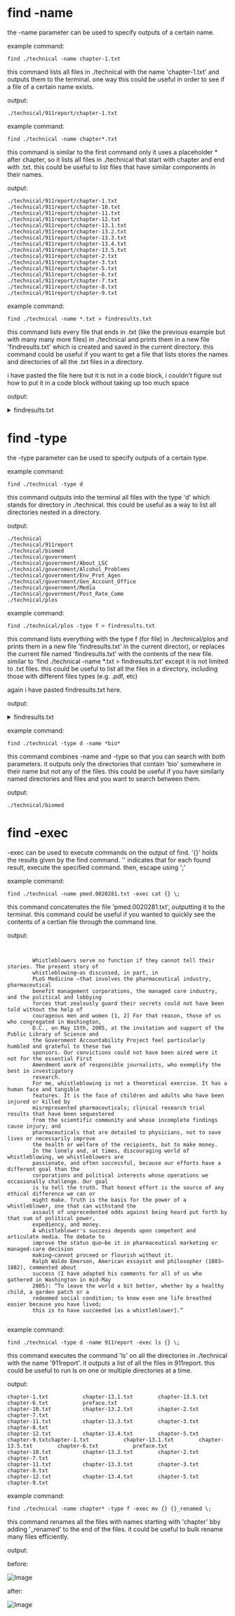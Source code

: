 # find -name

the -name parameter can be used to specify outputs of a certain name.

example command:
```
find ./technical -name chapter-1.txt
```
this command lists all files in ./technical with the name 'chapter-1.txt' and outputs them to the terminal. one way this could be useful in order to see if a file of a certain name exists.

output:
```
./technical/911report/chapter-1.txt
```


example command:
```
find ./technical -name chapter*.txt
```
this command is similar to the first command only it uses a placeholder * after chapter, so it lists all files in ./technical that start with chapter and end with .txt. this could be useful to list files that have similar components in their names.

output:
```
./technical/911report/chapter-1.txt
./technical/911report/chapter-10.txt
./technical/911report/chapter-11.txt
./technical/911report/chapter-12.txt
./technical/911report/chapter-13.1.txt
./technical/911report/chapter-13.2.txt
./technical/911report/chapter-13.3.txt
./technical/911report/chapter-13.4.txt
./technical/911report/chapter-13.5.txt
./technical/911report/chapter-2.txt
./technical/911report/chapter-3.txt
./technical/911report/chapter-5.txt
./technical/911report/chapter-6.txt
./technical/911report/chapter-7.txt
./technical/911report/chapter-8.txt
./technical/911report/chapter-9.txt
```

example command:
```
find ./technical -name *.txt > findresults.txt
```
this command lists every file that ends in .txt (like the previous example but with many many more files) in ./technical and prints them in a new file 'findresults.txt' which is created and saved in the current directory. this command could be useful if you want to get a file that lists stores the names and directories of all the .txt files in a directory.

i have pasted the file here but it is not in a code block, i couldn't figure out how to put it in a code block without taking up too much space

output:


<details>
  <summary>
    findresults.txt
  </summary>
./technical/911report/chapter-1.txt
./technical/911report/chapter-10.txt
./technical/911report/chapter-11.txt
./technical/911report/chapter-12.txt
./technical/911report/chapter-13.1.txt
./technical/911report/chapter-13.2.txt
./technical/911report/chapter-13.3.txt
./technical/911report/chapter-13.4.txt
./technical/911report/chapter-13.5.txt
./technical/911report/chapter-2.txt
./technical/911report/chapter-3.txt
./technical/911report/chapter-5.txt
./technical/911report/chapter-6.txt
./technical/911report/chapter-7.txt
./technical/911report/chapter-8.txt
./technical/911report/chapter-9.txt
./technical/911report/preface.txt
./technical/biomed/1468-6708-3-1.txt
./technical/biomed/1468-6708-3-10.txt
./technical/biomed/1468-6708-3-3.txt
./technical/biomed/1468-6708-3-4.txt
./technical/biomed/1468-6708-3-7.txt
./technical/biomed/1471-2091-2-10.txt
./technical/biomed/1471-2091-2-11.txt
./technical/biomed/1471-2091-2-12.txt
./technical/biomed/1471-2091-2-13.txt
./technical/biomed/1471-2091-2-16.txt
./technical/biomed/1471-2091-2-5.txt
./technical/biomed/1471-2091-2-7.txt
./technical/biomed/1471-2091-2-9.txt
./technical/biomed/1471-2091-3-13.txt
./technical/biomed/1471-2091-3-14.txt
./technical/biomed/1471-2091-3-15.txt
./technical/biomed/1471-2091-3-16.txt
./technical/biomed/1471-2091-3-17.txt
./technical/biomed/1471-2091-3-18.txt
./technical/biomed/1471-2091-3-22.txt
./technical/biomed/1471-2091-3-23.txt
./technical/biomed/1471-2091-3-30.txt
./technical/biomed/1471-2091-3-31.txt
./technical/biomed/1471-2091-3-4.txt
./technical/biomed/1471-2091-3-8.txt
./technical/biomed/1471-2091-4-1.txt
./technical/biomed/1471-2091-4-5.txt
./technical/biomed/1471-2105-1-1.txt
./technical/biomed/1471-2105-2-1.txt
./technical/biomed/1471-2105-2-8.txt
./technical/biomed/1471-2105-2-9.txt
./technical/biomed/1471-2105-3-12.txt
./technical/biomed/1471-2105-3-14.txt
./technical/biomed/1471-2105-3-16.txt
./technical/biomed/1471-2105-3-17.txt
./technical/biomed/1471-2105-3-18.txt
./technical/biomed/1471-2105-3-2.txt
./technical/biomed/1471-2105-3-22.txt
./technical/biomed/1471-2105-3-23.txt
./technical/biomed/1471-2105-3-24.txt
./technical/biomed/1471-2105-3-26.txt
./technical/biomed/1471-2105-3-28.txt
./technical/biomed/1471-2105-3-3.txt
./technical/biomed/1471-2105-3-30.txt
./technical/biomed/1471-2105-3-34.txt
./technical/biomed/1471-2105-3-37.txt
./technical/biomed/1471-2105-3-38.txt
./technical/biomed/1471-2105-3-4.txt
./technical/biomed/1471-2105-3-6.txt
./technical/biomed/1471-2105-4-13.txt
./technical/biomed/1471-2105-4-24.txt
./technical/biomed/1471-2105-4-25.txt
./technical/biomed/1471-2105-4-26.txt
./technical/biomed/1471-2105-4-27.txt
./technical/biomed/1471-2105-4-28.txt
./technical/biomed/1471-2105-4-31.txt
./technical/biomed/1471-2121-1-2.txt
./technical/biomed/1471-2121-2-1.txt
./technical/biomed/1471-2121-2-10.txt
./technical/biomed/1471-2121-2-11.txt
./technical/biomed/1471-2121-2-12.txt
./technical/biomed/1471-2121-2-15.txt
./technical/biomed/1471-2121-2-18.txt
./technical/biomed/1471-2121-2-21.txt
./technical/biomed/1471-2121-2-22.txt
./technical/biomed/1471-2121-2-3.txt
./technical/biomed/1471-2121-2-6.txt
./technical/biomed/1471-2121-3-10.txt
./technical/biomed/1471-2121-3-11.txt
./technical/biomed/1471-2121-3-12.txt
./technical/biomed/1471-2121-3-13.txt
./technical/biomed/1471-2121-3-15.txt
./technical/biomed/1471-2121-3-16.txt
./technical/biomed/1471-2121-3-18.txt
./technical/biomed/1471-2121-3-19.txt
./technical/biomed/1471-2121-3-2.txt
./technical/biomed/1471-2121-3-21.txt
./technical/biomed/1471-2121-3-22.txt
./technical/biomed/1471-2121-3-25.txt
./technical/biomed/1471-2121-3-30.txt
./technical/biomed/1471-2121-3-4.txt
./technical/biomed/1471-2121-3-6.txt
./technical/biomed/1471-2121-3-8.txt
./technical/biomed/1471-2121-4-1.txt
./technical/biomed/1471-2121-4-2.txt
./technical/biomed/1471-2121-4-3.txt
./technical/biomed/1471-2121-4-4.txt
./technical/biomed/1471-2121-4-5.txt
./technical/biomed/1471-2121-4-6.txt
./technical/biomed/1471-213X-1-1.txt
./technical/biomed/1471-213X-1-10.txt
./technical/biomed/1471-213X-1-11.txt
./technical/biomed/1471-213X-1-12.txt
./technical/biomed/1471-213X-1-13.txt
./technical/biomed/1471-213X-1-15.txt
./technical/biomed/1471-213X-1-2.txt
./technical/biomed/1471-213X-1-3.txt
./technical/biomed/1471-213X-1-4.txt
./technical/biomed/1471-213X-1-6.txt
./technical/biomed/1471-213X-1-9.txt
./technical/biomed/1471-213X-2-1.txt
./technical/biomed/1471-213X-2-7.txt
./technical/biomed/1471-213X-2-8.txt
./technical/biomed/1471-213X-3-2.txt
./technical/biomed/1471-213X-3-3.txt
./technical/biomed/1471-213X-3-4.txt
./technical/biomed/1471-213X-3-7.txt
./technical/biomed/1471-2148-1-1.txt
./technical/biomed/1471-2148-1-14.txt
./technical/biomed/1471-2148-1-4.txt
./technical/biomed/1471-2148-1-6.txt
./technical/biomed/1471-2148-1-8.txt
./technical/biomed/1471-2148-2-12.txt
./technical/biomed/1471-2148-2-14.txt
./technical/biomed/1471-2148-2-15.txt
./technical/biomed/1471-2148-2-17.txt
./technical/biomed/1471-2148-2-2.txt
./technical/biomed/1471-2148-2-5.txt
./technical/biomed/1471-2148-2-7.txt
./technical/biomed/1471-2148-2-8.txt
./technical/biomed/1471-2148-3-1.txt
./technical/biomed/1471-2148-3-18.txt
./technical/biomed/1471-2148-3-3.txt
./technical/biomed/1471-2148-3-4.txt
./technical/biomed/1471-2148-3-7.txt
./technical/biomed/1471-2156-2-1.txt
./technical/biomed/1471-2156-2-12.txt
./technical/biomed/1471-2156-2-17.txt
./technical/biomed/1471-2156-2-18.txt
./technical/biomed/1471-2156-2-3.txt
./technical/biomed/1471-2156-2-5.txt
./technical/biomed/1471-2156-2-7.txt
./technical/biomed/1471-2156-2-8.txt
./technical/biomed/1471-2156-3-10.txt
./technical/biomed/1471-2156-3-11.txt
./technical/biomed/1471-2156-3-16.txt
./technical/biomed/1471-2156-3-17.txt
./technical/biomed/1471-2156-3-22.txt
./technical/biomed/1471-2156-3-3.txt
./technical/biomed/1471-2156-3-4.txt
./technical/biomed/1471-2156-4-10.txt
./technical/biomed/1471-2156-4-5.txt
./technical/biomed/1471-2156-4-6.txt
./technical/biomed/1471-2156-4-9.txt
./technical/biomed/1471-2164-2-1.txt
./technical/biomed/1471-2164-2-2.txt
./technical/biomed/1471-2164-2-4.txt
./technical/biomed/1471-2164-2-6.txt
./technical/biomed/1471-2164-2-7.txt
./technical/biomed/1471-2164-2-8.txt
./technical/biomed/1471-2164-2-9.txt
./technical/biomed/1471-2164-3-1.txt
./technical/biomed/1471-2164-3-10.txt
./technical/biomed/1471-2164-3-13.txt
./technical/biomed/1471-2164-3-15.txt
./technical/biomed/1471-2164-3-16.txt
./technical/biomed/1471-2164-3-18.txt
./technical/biomed/1471-2164-3-19.txt
./technical/biomed/1471-2164-3-23.txt
./technical/biomed/1471-2164-3-24.txt
./technical/biomed/1471-2164-3-26.txt
./technical/biomed/1471-2164-3-27.txt
./technical/biomed/1471-2164-3-28.txt
./technical/biomed/1471-2164-3-29.txt
./technical/biomed/1471-2164-3-30.txt
./technical/biomed/1471-2164-3-31.txt
./technical/biomed/1471-2164-3-32.txt
./technical/biomed/1471-2164-3-33.txt
./technical/biomed/1471-2164-3-34.txt
./technical/biomed/1471-2164-3-35.txt
./technical/biomed/1471-2164-3-4.txt
./technical/biomed/1471-2164-3-6.txt
./technical/biomed/1471-2164-3-7.txt
./technical/biomed/1471-2164-3-8.txt
./technical/biomed/1471-2164-3-9.txt
./technical/biomed/1471-2164-4-13.txt
./technical/biomed/1471-2164-4-14.txt
./technical/biomed/1471-2164-4-15.txt
./technical/biomed/1471-2164-4-16.txt
./technical/biomed/1471-2164-4-19.txt
./technical/biomed/1471-2164-4-2.txt
./technical/biomed/1471-2164-4-21.txt
./technical/biomed/1471-2164-4-22.txt
./technical/biomed/1471-2164-4-23.txt
./technical/biomed/1471-2164-4-24.txt
./technical/biomed/1471-2164-4-25.txt
./technical/biomed/1471-2164-4-26.txt
./technical/biomed/1471-2164-4-28.txt
./technical/biomed/1471-2164-4-4.txt
./technical/biomed/1471-2164-4-5.txt
./technical/biomed/1471-2164-4-6.txt
./technical/biomed/1471-2172-1-1.txt
./technical/biomed/1471-2172-2-10.txt
./technical/biomed/1471-2172-2-3.txt
./technical/biomed/1471-2172-2-4.txt
./technical/biomed/1471-2172-2-9.txt
./technical/biomed/1471-2172-3-1.txt
./technical/biomed/1471-2172-3-10.txt
./technical/biomed/1471-2172-3-12.txt
./technical/biomed/1471-2172-3-16.txt
./technical/biomed/1471-2172-3-2.txt
./technical/biomed/1471-2172-3-4.txt
./technical/biomed/1471-2172-3-9.txt
./technical/biomed/1471-2172-4-1.txt
./technical/biomed/1471-2172-4-2.txt
./technical/biomed/1471-2180-1-12.txt
./technical/biomed/1471-2180-1-16.txt
./technical/biomed/1471-2180-1-26.txt
./technical/biomed/1471-2180-1-28.txt
./technical/biomed/1471-2180-1-29.txt
./technical/biomed/1471-2180-1-31.txt
./technical/biomed/1471-2180-1-33.txt
./technical/biomed/1471-2180-1-34.txt
./technical/biomed/1471-2180-1-7.txt
./technical/biomed/1471-2180-1-8.txt
./technical/biomed/1471-2180-2-1.txt
./technical/biomed/1471-2180-2-13.txt
./technical/biomed/1471-2180-2-16.txt
./technical/biomed/1471-2180-2-2.txt
./technical/biomed/1471-2180-2-20.txt
./technical/biomed/1471-2180-2-22.txt
./technical/biomed/1471-2180-2-26.txt
./technical/biomed/1471-2180-2-29.txt
./technical/biomed/1471-2180-2-32.txt
./technical/biomed/1471-2180-2-35.txt
./technical/biomed/1471-2180-2-38.txt
./technical/biomed/1471-2180-2-7.txt
./technical/biomed/1471-2180-3-10.txt
./technical/biomed/1471-2180-3-11.txt
./technical/biomed/1471-2180-3-13.txt
./technical/biomed/1471-2180-3-15.txt
./technical/biomed/1471-2180-3-4.txt
./technical/biomed/1471-2180-3-5.txt
./technical/biomed/1471-2180-3-9.txt
./technical/biomed/1471-2199-2-1.txt
./technical/biomed/1471-2199-2-10.txt
./technical/biomed/1471-2199-2-12.txt
./technical/biomed/1471-2199-2-2.txt
./technical/biomed/1471-2199-2-3.txt
./technical/biomed/1471-2199-2-4.txt
./technical/biomed/1471-2199-2-5.txt
./technical/biomed/1471-2199-2-6.txt
./technical/biomed/1471-2199-3-10.txt
./technical/biomed/1471-2199-3-11.txt
./technical/biomed/1471-2199-3-12.txt
./technical/biomed/1471-2199-3-17.txt
./technical/biomed/1471-2199-3-3.txt
./technical/biomed/1471-2199-3-7.txt
./technical/biomed/1471-2199-4-4.txt
./technical/biomed/1471-2199-4-5.txt
./technical/biomed/1471-2202-1-1.txt
./technical/biomed/1471-2202-2-1.txt
./technical/biomed/1471-2202-2-10.txt
./technical/biomed/1471-2202-2-12.txt
./technical/biomed/1471-2202-2-14.txt
./technical/biomed/1471-2202-2-15.txt
./technical/biomed/1471-2202-2-16.txt
./technical/biomed/1471-2202-2-17.txt
./technical/biomed/1471-2202-2-18.txt
./technical/biomed/1471-2202-2-19.txt
./technical/biomed/1471-2202-2-2.txt
./technical/biomed/1471-2202-2-20.txt
./technical/biomed/1471-2202-2-3.txt
./technical/biomed/1471-2202-2-5.txt
./technical/biomed/1471-2202-2-6.txt
./technical/biomed/1471-2202-2-7.txt
./technical/biomed/1471-2202-2-8.txt
./technical/biomed/1471-2202-2-9.txt
./technical/biomed/1471-2202-3-1.txt
./technical/biomed/1471-2202-3-10.txt
./technical/biomed/1471-2202-3-11.txt
./technical/biomed/1471-2202-3-14.txt
./technical/biomed/1471-2202-3-16.txt
./technical/biomed/1471-2202-3-17.txt
./technical/biomed/1471-2202-3-19.txt
./technical/biomed/1471-2202-3-20.txt
./technical/biomed/1471-2202-3-3.txt
./technical/biomed/1471-2202-3-4.txt
./technical/biomed/1471-2202-3-5.txt
./technical/biomed/1471-2202-3-7.txt
./technical/biomed/1471-2202-3-8.txt
./technical/biomed/1471-2202-4-10.txt
./technical/biomed/1471-2202-4-11.txt
./technical/biomed/1471-2202-4-12.txt
./technical/biomed/1471-2202-4-16.txt
./technical/biomed/1471-2202-4-17.txt
./technical/biomed/1471-2202-4-2.txt
./technical/biomed/1471-2202-4-3.txt
./technical/biomed/1471-2202-4-5.txt
./technical/biomed/1471-2202-4-6.txt
./technical/biomed/1471-2210-1-10.txt
./technical/biomed/1471-2210-1-2.txt
./technical/biomed/1471-2210-1-3.txt
./technical/biomed/1471-2210-1-4.txt
./technical/biomed/1471-2210-1-7.txt
./technical/biomed/1471-2210-1-8.txt
./technical/biomed/1471-2210-2-14.txt
./technical/biomed/1471-2210-2-4.txt
./technical/biomed/1471-2210-2-5.txt
./technical/biomed/1471-2210-2-6.txt
./technical/biomed/1471-2210-2-8.txt
./technical/biomed/1471-2210-2-9.txt
./technical/biomed/1471-2210-3-1.txt
./technical/biomed/1471-2210-3-3.txt
./technical/biomed/1471-2229-1-2.txt
./technical/biomed/1471-2229-1-3.txt
./technical/biomed/1471-2229-2-11.txt
./technical/biomed/1471-2229-2-3.txt
./technical/biomed/1471-2229-2-4.txt
./technical/biomed/1471-2229-2-8.txt
./technical/biomed/1471-2229-2-9.txt
./technical/biomed/1471-2229-3-3.txt
./technical/biomed/1471-2253-1-1.txt
./technical/biomed/1471-2253-2-4.txt
./technical/biomed/1471-2253-2-5.txt
./technical/biomed/1471-2261-1-6.txt
./technical/biomed/1471-2261-2-11.txt
./technical/biomed/1471-2261-3-4.txt
./technical/biomed/1471-2261-3-5.txt
./technical/biomed/1471-2288-1-9.txt
./technical/biomed/1471-2288-2-10.txt
./technical/biomed/1471-2288-2-11.txt
./technical/biomed/1471-2288-2-4.txt
./technical/biomed/1471-2288-3-4.txt
./technical/biomed/1471-2288-3-8.txt
./technical/biomed/1471-2288-3-9.txt
./technical/biomed/1471-2296-3-18.txt
./technical/biomed/1471-2296-3-19.txt
./technical/biomed/1471-2296-3-3.txt
./technical/biomed/1471-230X-1-10.txt
./technical/biomed/1471-230X-1-5.txt
./technical/biomed/1471-230X-1-6.txt
./technical/biomed/1471-230X-1-8.txt
./technical/biomed/1471-230X-2-17.txt
./technical/biomed/1471-230X-2-21.txt
./technical/biomed/1471-230X-2-23.txt
./technical/biomed/1471-230X-3-3.txt
./technical/biomed/1471-230X-3-5.txt
./technical/biomed/1471-2318-3-2.txt
./technical/biomed/1471-2326-2-4.txt
./technical/biomed/1471-2334-1-10.txt
./technical/biomed/1471-2334-1-13.txt
./technical/biomed/1471-2334-1-17.txt
./technical/biomed/1471-2334-1-21.txt
./technical/biomed/1471-2334-1-24.txt
./technical/biomed/1471-2334-1-9.txt
./technical/biomed/1471-2334-2-1.txt
./technical/biomed/1471-2334-2-24.txt
./technical/biomed/1471-2334-2-26.txt
./technical/biomed/1471-2334-2-27.txt
./technical/biomed/1471-2334-2-29.txt
./technical/biomed/1471-2334-2-5.txt
./technical/biomed/1471-2334-2-6.txt
./technical/biomed/1471-2334-2-7.txt
./technical/biomed/1471-2334-3-10.txt
./technical/biomed/1471-2334-3-11.txt
./technical/biomed/1471-2334-3-12.txt
./technical/biomed/1471-2334-3-13.txt
./technical/biomed/1471-2334-3-15.txt
./technical/biomed/1471-2334-3-9.txt
./technical/biomed/1471-2350-2-11.txt
./technical/biomed/1471-2350-2-12.txt
./technical/biomed/1471-2350-2-2.txt
./technical/biomed/1471-2350-2-8.txt
./technical/biomed/1471-2350-3-1.txt
./technical/biomed/1471-2350-3-12.txt
./technical/biomed/1471-2350-3-7.txt
./technical/biomed/1471-2350-3-9.txt
./technical/biomed/1471-2350-4-2.txt
./technical/biomed/1471-2350-4-3.txt
./technical/biomed/1471-2350-4-4.txt
./technical/biomed/1471-2350-4-6.txt
./technical/biomed/1471-2369-3-1.txt
./technical/biomed/1471-2369-3-10.txt
./technical/biomed/1471-2369-3-6.txt
./technical/biomed/1471-2369-3-9.txt
./technical/biomed/1471-2369-4-1.txt
./technical/biomed/1471-2369-4-5.txt
./technical/biomed/1471-2377-1-2.txt
./technical/biomed/1471-2377-2-4.txt
./technical/biomed/1471-2377-2-6.txt
./technical/biomed/1471-2377-3-4.txt
./technical/biomed/1471-2407-1-13.txt
./technical/biomed/1471-2407-1-15.txt
./technical/biomed/1471-2407-1-19.txt
./technical/biomed/1471-2407-1-6.txt
./technical/biomed/1471-2407-2-11.txt
./technical/biomed/1471-2407-2-12.txt
./technical/biomed/1471-2407-2-15.txt
./technical/biomed/1471-2407-2-16.txt
./technical/biomed/1471-2407-2-17.txt
./technical/biomed/1471-2407-2-18.txt
./technical/biomed/1471-2407-2-19.txt
./technical/biomed/1471-2407-2-22.txt
./technical/biomed/1471-2407-2-23.txt
./technical/biomed/1471-2407-2-3.txt
./technical/biomed/1471-2407-2-31.txt
./technical/biomed/1471-2407-2-33.txt
./technical/biomed/1471-2407-2-8.txt
./technical/biomed/1471-2407-2-9.txt
./technical/biomed/1471-2407-3-14.txt
./technical/biomed/1471-2407-3-15.txt
./technical/biomed/1471-2407-3-16.txt
./technical/biomed/1471-2407-3-18.txt
./technical/biomed/1471-2407-3-3.txt
./technical/biomed/1471-2407-3-4.txt
./technical/biomed/1471-2407-3-5.txt
./technical/biomed/1471-2415-3-1.txt
./technical/biomed/1471-2415-3-3.txt
./technical/biomed/1471-2415-3-4.txt
./technical/biomed/1471-2415-3-5.txt
./technical/biomed/1471-2431-2-1.txt
./technical/biomed/1471-2431-2-11.txt
./technical/biomed/1471-2431-2-12.txt
./technical/biomed/1471-2431-2-4.txt
./technical/biomed/1471-2431-3-3.txt
./technical/biomed/1471-2431-3-4.txt
./technical/biomed/1471-2431-3-5.txt
./technical/biomed/1471-2431-3-6.txt
./technical/biomed/1471-244X-2-9.txt
./technical/biomed/1471-244X-3-5.txt
./technical/biomed/1471-2458-1-9.txt
./technical/biomed/1471-2458-2-11.txt
./technical/biomed/1471-2458-2-16.txt
./technical/biomed/1471-2458-2-18.txt
./technical/biomed/1471-2458-2-21.txt
./technical/biomed/1471-2458-2-25.txt
./technical/biomed/1471-2458-2-3.txt
./technical/biomed/1471-2458-2-6.txt
./technical/biomed/1471-2458-3-11.txt
./technical/biomed/1471-2458-3-2.txt
./technical/biomed/1471-2458-3-20.txt
./technical/biomed/1471-2458-3-5.txt
./technical/biomed/1471-2458-3-9.txt
./technical/biomed/1471-2466-1-1.txt
./technical/biomed/1471-2466-2-3.txt
./technical/biomed/1471-2466-2-4.txt
./technical/biomed/1471-2466-3-1.txt
./technical/biomed/1471-2474-2-1.txt
./technical/biomed/1471-2474-2-2.txt
./technical/biomed/1471-2474-2-3.txt
./technical/biomed/1471-2474-3-23.txt
./technical/biomed/1471-2474-3-3.txt
./technical/biomed/1471-2474-4-4.txt
./technical/biomed/1471-2474-4-8.txt
./technical/biomed/1471-2490-3-2.txt
./technical/biomed/1471-5945-1-3.txt
./technical/biomed/1471-5945-2-13.txt
./technical/biomed/1471-5945-3-3.txt
./technical/biomed/1472-6750-1-11.txt
./technical/biomed/1472-6750-1-12.txt
./technical/biomed/1472-6750-1-13.txt
./technical/biomed/1472-6750-1-6.txt
./technical/biomed/1472-6750-1-8.txt
./technical/biomed/1472-6750-2-10.txt
./technical/biomed/1472-6750-2-13.txt
./technical/biomed/1472-6750-2-14.txt
./technical/biomed/1472-6750-2-2.txt
./technical/biomed/1472-6750-2-21.txt
./technical/biomed/1472-6750-3-11.txt
./technical/biomed/1472-6750-3-4.txt
./technical/biomed/1472-6750-3-6.txt
./technical/biomed/1472-6769-1-1.txt
./technical/biomed/1472-6769-1-2.txt
./technical/biomed/1472-6769-1-3.txt
./technical/biomed/1472-6769-1-4.txt
./technical/biomed/1472-6785-1-3.txt
./technical/biomed/1472-6785-1-5.txt
./technical/biomed/1472-6785-2-6.txt
./technical/biomed/1472-6785-2-7.txt
./technical/biomed/1472-6793-1-11.txt
./technical/biomed/1472-6793-1-12.txt
./technical/biomed/1472-6793-1-15.txt
./technical/biomed/1472-6793-1-2.txt
./technical/biomed/1472-6793-1-6.txt
./technical/biomed/1472-6793-1-8.txt
./technical/biomed/1472-6793-2-1.txt
./technical/biomed/1472-6793-2-11.txt
./technical/biomed/1472-6793-2-16.txt
./technical/biomed/1472-6793-2-17.txt
./technical/biomed/1472-6793-2-18.txt
./technical/biomed/1472-6793-2-19.txt
./technical/biomed/1472-6793-2-2.txt
./technical/biomed/1472-6793-2-4.txt
./technical/biomed/1472-6793-2-5.txt
./technical/biomed/1472-6793-2-8.txt
./technical/biomed/1472-6793-3-3.txt
./technical/biomed/1472-6793-3-4.txt
./technical/biomed/1472-6793-3-5.txt
./technical/biomed/1472-6793-3-6.txt
./technical/biomed/1472-6807-1-1.txt
./technical/biomed/1472-6807-2-1.txt
./technical/biomed/1472-6807-2-2.txt
./technical/biomed/1472-6807-2-3.txt
./technical/biomed/1472-6807-2-4.txt
./technical/biomed/1472-6807-2-5.txt
./technical/biomed/1472-6807-2-9.txt
./technical/biomed/1472-6807-3-1.txt
./technical/biomed/1472-6807-3-2.txt
./technical/biomed/1472-6815-2-3.txt
./technical/biomed/1472-6823-2-2.txt
./technical/biomed/1472-6823-3-1.txt
./technical/biomed/1472-6831-2-2.txt
./technical/biomed/1472-6831-3-1.txt
./technical/biomed/1472-684X-1-5.txt
./technical/biomed/1472-684X-2-1.txt
./technical/biomed/1472-684X-2-2.txt
./technical/biomed/1472-6874-2-1.txt
./technical/biomed/1472-6874-2-13.txt
./technical/biomed/1472-6874-2-8.txt
./technical/biomed/1472-6874-3-2.txt
./technical/biomed/1472-6882-1-10.txt
./technical/biomed/1472-6882-1-11.txt
./technical/biomed/1472-6882-1-12.txt
./technical/biomed/1472-6882-1-7.txt
./technical/biomed/1472-6882-2-10.txt
./technical/biomed/1472-6882-2-5.txt
./technical/biomed/1472-6882-3-1.txt
./technical/biomed/1472-6882-3-3.txt
./technical/biomed/1472-6890-1-4.txt
./technical/biomed/1472-6890-2-5.txt
./technical/biomed/1472-6890-3-2.txt
./technical/biomed/1472-6904-1-2.txt
./technical/biomed/1472-6904-2-4.txt
./technical/biomed/1472-6904-2-5.txt
./technical/biomed/1472-6904-2-7.txt
./technical/biomed/1472-6904-3-1.txt
./technical/biomed/1472-6920-1-3.txt
./technical/biomed/1472-6920-2-1.txt
./technical/biomed/1472-6920-2-3.txt
./technical/biomed/1472-6947-1-2.txt
./technical/biomed/1472-6947-1-5.txt
./technical/biomed/1472-6947-1-6.txt
./technical/biomed/1472-6947-2-4.txt
./technical/biomed/1472-6947-2-7.txt
./technical/biomed/1472-6947-3-5.txt
./technical/biomed/1472-6947-3-8.txt
./technical/biomed/1472-6955-2-1.txt
./technical/biomed/1472-6963-1-11.txt
./technical/biomed/1472-6963-1-8.txt
./technical/biomed/1472-6963-2-10.txt
./technical/biomed/1472-6963-3-1.txt
./technical/biomed/1472-6963-3-11.txt
./technical/biomed/1472-6963-3-12.txt
./technical/biomed/1472-6963-3-13.txt
./technical/biomed/1472-6963-3-14.txt
./technical/biomed/1472-6963-3-6.txt
./technical/biomed/1472-6963-3-7.txt
./technical/biomed/1475-2832-1-1.txt
./technical/biomed/1475-2867-2-10.txt
./technical/biomed/1475-2867-2-15.txt
./technical/biomed/1475-2867-2-7.txt
./technical/biomed/1475-2867-3-12.txt
./technical/biomed/1475-2867-3-2.txt
./technical/biomed/1475-2867-3-3.txt
./technical/biomed/1475-2867-3-4.txt
./technical/biomed/1475-2875-1-14.txt
./technical/biomed/1475-2875-1-5.txt
./technical/biomed/1475-2875-2-10.txt
./technical/biomed/1475-2875-2-14.txt
./technical/biomed/1475-2875-2-4.txt
./technical/biomed/1475-2883-2-11.txt
./technical/biomed/1475-2891-1-2.txt
./technical/biomed/1475-2891-2-1.txt
./technical/biomed/1475-4924-1-10.txt
./technical/biomed/1475-4924-1-5.txt
./technical/biomed/1475-925X-2-1.txt
./technical/biomed/1475-925X-2-10.txt
./technical/biomed/1475-925X-2-11.txt
./technical/biomed/1475-925X-2-12.txt
./technical/biomed/1475-925X-2-3.txt
./technical/biomed/1475-925X-2-6.txt
./technical/biomed/1475-9268-1-1.txt
./technical/biomed/1475-9268-1-2.txt
./technical/biomed/1475-9276-1-3.txt
./technical/biomed/1476-069X-1-3.txt
./technical/biomed/1476-069X-2-2.txt
./technical/biomed/1476-069X-2-4.txt
./technical/biomed/1476-069X-2-7.txt
./technical/biomed/1476-069X-2-9.txt
./technical/biomed/1476-0711-2-3.txt
./technical/biomed/1476-0711-2-7.txt
./technical/biomed/1476-072X-2-3.txt
./technical/biomed/1476-072X-2-4.txt
./technical/biomed/1476-4598-1-3.txt
./technical/biomed/1476-4598-1-5.txt
./technical/biomed/1476-4598-1-6.txt
./technical/biomed/1476-4598-1-8.txt
./technical/biomed/1476-4598-2-1.txt
./technical/biomed/1476-4598-2-2.txt
./technical/biomed/1476-4598-2-20.txt
./technical/biomed/1476-4598-2-22.txt
./technical/biomed/1476-4598-2-24.txt
./technical/biomed/1476-4598-2-25.txt
./technical/biomed/1476-4598-2-28.txt
./technical/biomed/1476-4598-2-3.txt
./technical/biomed/1476-511X-1-2.txt
./technical/biomed/1476-511X-2-2.txt
./technical/biomed/1476-511X-2-3.txt
./technical/biomed/1476-5918-1-2.txt
./technical/biomed/1476-9433-1-2.txt
./technical/biomed/1476-9433-1-3.txt
./technical/biomed/1477-5956-1-1.txt
./technical/biomed/1477-7525-1-10.txt
./technical/biomed/1477-7525-1-12.txt
./technical/biomed/1477-7525-1-9.txt
./technical/biomed/1477-7819-1-10.txt
./technical/biomed/1477-7827-1-13.txt
./technical/biomed/1477-7827-1-17.txt
./technical/biomed/1477-7827-1-21.txt
./technical/biomed/1477-7827-1-23.txt
./technical/biomed/1477-7827-1-27.txt
./technical/biomed/1477-7827-1-31.txt
./technical/biomed/1477-7827-1-36.txt
./technical/biomed/1477-7827-1-43.txt
./technical/biomed/1477-7827-1-46.txt
./technical/biomed/1477-7827-1-48.txt
./technical/biomed/1477-7827-1-54.txt
./technical/biomed/1477-7827-1-6.txt
./technical/biomed/1477-7827-1-9.txt
./technical/biomed/1478-1336-1-2.txt
./technical/biomed/1478-1336-1-3.txt
./technical/biomed/1478-1336-1-4.txt
./technical/biomed/1478-7954-1-3.txt
./technical/biomed/ar104.txt
./technical/biomed/ar118.txt
./technical/biomed/ar120.txt
./technical/biomed/ar130.txt
./technical/biomed/ar140.txt
./technical/biomed/ar149.txt
./technical/biomed/ar297.txt
./technical/biomed/ar309.txt
./technical/biomed/ar319.txt
./technical/biomed/ar321.txt
./technical/biomed/ar328.txt
./technical/biomed/ar331.txt
./technical/biomed/ar383.txt
./technical/biomed/ar387.txt
./technical/biomed/ar407.txt
./technical/biomed/ar408.txt
./technical/biomed/ar409.txt
./technical/biomed/ar422.txt
./technical/biomed/ar429.txt
./technical/biomed/ar430.txt
./technical/biomed/ar601.txt
./technical/biomed/ar612.txt
./technical/biomed/ar615.txt
./technical/biomed/ar619.txt
./technical/biomed/ar624.txt
./technical/biomed/ar68.txt
./technical/biomed/ar745.txt
./technical/biomed/ar750.txt
./technical/biomed/ar774.txt
./technical/biomed/ar778.txt
./technical/biomed/ar79.txt
./technical/biomed/ar792.txt
./technical/biomed/ar795.txt
./technical/biomed/ar799.txt
./technical/biomed/ar93.txt
./technical/biomed/bcr273.txt
./technical/biomed/bcr284.txt
./technical/biomed/bcr285.txt
./technical/biomed/bcr294.txt
./technical/biomed/bcr303.txt
./technical/biomed/bcr317.txt
./technical/biomed/bcr45.txt
./technical/biomed/bcr458.txt
./technical/biomed/bcr567.txt
./technical/biomed/bcr568.txt
./technical/biomed/bcr570.txt
./technical/biomed/bcr571.txt
./technical/biomed/bcr583.txt
./technical/biomed/bcr588.txt
./technical/biomed/bcr602.txt
./technical/biomed/bcr605.txt
./technical/biomed/bcr607.txt
./technical/biomed/bcr618.txt
./technical/biomed/bcr620.txt
./technical/biomed/bcr631.txt
./technical/biomed/bcr635.txt
./technical/biomed/cc103.txt
./technical/biomed/cc1044.txt
./technical/biomed/cc105.txt
./technical/biomed/cc1476.txt
./technical/biomed/cc1477.txt
./technical/biomed/cc1495.txt
./technical/biomed/cc1497.txt
./technical/biomed/cc1498.txt
./technical/biomed/cc1529.txt
./technical/biomed/cc1538.txt
./technical/biomed/cc1547.txt
./technical/biomed/cc1843.txt
./technical/biomed/cc1852.txt
./technical/biomed/cc1856.txt
./technical/biomed/cc1882.txt
./technical/biomed/cc2160.txt
./technical/biomed/cc2167.txt
./technical/biomed/cc2171.txt
./technical/biomed/cc2172.txt
./technical/biomed/cc2190.txt
./technical/biomed/cc2358.txt
./technical/biomed/cc3.txt
./technical/biomed/cc300.txt
./technical/biomed/cc303.txt
./technical/biomed/cc343.txt
./technical/biomed/cc350.txt
./technical/biomed/cc367.txt
./technical/biomed/cc4.txt
./technical/biomed/cc713.txt
./technical/biomed/cc973.txt
./technical/biomed/cc991.txt
./technical/biomed/cvm-2-1-038.txt
./technical/biomed/cvm-2-4-180.txt
./technical/biomed/cvm-2-4-187.txt
./technical/biomed/cvm-2-6-278.txt
./technical/biomed/cvm-2-6-286.txt
./technical/biomed/gb-2000-1-1-research002.txt
./technical/biomed/gb-2000-1-2-research0003.txt
./technical/biomed/gb-2001-2-10-research0041.txt
./technical/biomed/gb-2001-2-10-research0042.txt
./technical/biomed/gb-2001-2-11-research0045.txt
./technical/biomed/gb-2001-2-11-research0046.txt
./technical/biomed/gb-2001-2-12-research0051.txt
./technical/biomed/gb-2001-2-12-research0053.txt
./technical/biomed/gb-2001-2-12-research0054.txt
./technical/biomed/gb-2001-2-12-research0055.txt
./technical/biomed/gb-2001-2-2-research0004.txt
./technical/biomed/gb-2001-2-3-research0007.txt
./technical/biomed/gb-2001-2-3-research0008.txt
./technical/biomed/gb-2001-2-4-research0010.txt
./technical/biomed/gb-2001-2-4-research0011.txt
./technical/biomed/gb-2001-2-4-research0012.txt
./technical/biomed/gb-2001-2-4-research0014.txt
./technical/biomed/gb-2001-2-6-research0018.txt
./technical/biomed/gb-2001-2-6-research0020.txt
./technical/biomed/gb-2001-2-6-research0021.txt
./technical/biomed/gb-2001-2-7-research0024.txt
./technical/biomed/gb-2001-2-7-research0025.txt
./technical/biomed/gb-2001-2-8-research0027.txt
./technical/biomed/gb-2001-2-8-research0030.txt
./technical/biomed/gb-2001-2-8-research0031.txt
./technical/biomed/gb-2001-2-8-research0032.txt
./technical/biomed/gb-2001-2-9-research0035.txt
./technical/biomed/gb-2001-2-9-research0037.txt
./technical/biomed/gb-2001-3-1-research0001.txt
./technical/biomed/gb-2001-3-1-research0004.txt
./technical/biomed/gb-2001-3-1-research0005.txt
./technical/biomed/gb-2002-3-10-research0052.txt
./technical/biomed/gb-2002-3-10-research0053.txt
./technical/biomed/gb-2002-3-10-research0054.txt
./technical/biomed/gb-2002-3-10-research0055.txt
./technical/biomed/gb-2002-3-10-research0056.txt
./technical/biomed/gb-2002-3-11-research0059.txt
./technical/biomed/gb-2002-3-11-research0060.txt
./technical/biomed/gb-2002-3-11-research0061.txt
./technical/biomed/gb-2002-3-11-research0062.txt
./technical/biomed/gb-2002-3-11-research0065.txt
./technical/biomed/gb-2002-3-12-research0071.txt
./technical/biomed/gb-2002-3-12-research0072.txt
./technical/biomed/gb-2002-3-12-research0075.txt
./technical/biomed/gb-2002-3-12-research0077.txt
./technical/biomed/gb-2002-3-12-research0078.txt
./technical/biomed/gb-2002-3-12-research0079.txt
./technical/biomed/gb-2002-3-12-research0080.txt
./technical/biomed/gb-2002-3-12-research0081.txt
./technical/biomed/gb-2002-3-12-research0082.txt
./technical/biomed/gb-2002-3-12-research0083.txt
./technical/biomed/gb-2002-3-12-research0085.txt
./technical/biomed/gb-2002-3-12-research0086.txt
./technical/biomed/gb-2002-3-12-research0087.txt
./technical/biomed/gb-2002-3-12-research0088.txt
./technical/biomed/gb-2002-3-2-research0008.txt
./technical/biomed/gb-2002-3-2-research0009.txt
./technical/biomed/gb-2002-3-3-research0011.txt
./technical/biomed/gb-2002-3-3-research0012.txt
./technical/biomed/gb-2002-3-4-research0018.txt
./technical/biomed/gb-2002-3-4-research0019.txt
./technical/biomed/gb-2002-3-5-research0020.txt
./technical/biomed/gb-2002-3-5-research0021.txt
./technical/biomed/gb-2002-3-5-research0022.txt
./technical/biomed/gb-2002-3-5-research0023.txt
./technical/biomed/gb-2002-3-5-research0024.txt
./technical/biomed/gb-2002-3-5-research0025.txt
./technical/biomed/gb-2002-3-6-research0029.txt
./technical/biomed/gb-2002-3-6-software0001.txt
./technical/biomed/gb-2002-3-7-research0032.txt
./technical/biomed/gb-2002-3-7-research0035.txt
./technical/biomed/gb-2002-3-7-research0036.txt
./technical/biomed/gb-2002-3-7-research0037.txt
./technical/biomed/gb-2002-3-8-research0038.txt
./technical/biomed/gb-2002-3-8-research0039.txt
./technical/biomed/gb-2002-3-8-research0040.txt
./technical/biomed/gb-2002-3-9-research0043.txt
./technical/biomed/gb-2002-3-9-research0044.txt
./technical/biomed/gb-2002-3-9-research0045.txt
./technical/biomed/gb-2002-3-9-research0046.txt
./technical/biomed/gb-2002-3-9-research0048.txt
./technical/biomed/gb-2002-3-9-research0049.txt
./technical/biomed/gb-2002-3-9-research0051.txt
./technical/biomed/gb-2002-4-1-r1.txt
./technical/biomed/gb-2002-4-1-r2.txt
./technical/biomed/gb-2003-4-1-r5.txt
./technical/biomed/gb-2003-4-1-r7.txt
./technical/biomed/gb-2003-4-2-r11.txt
./technical/biomed/gb-2003-4-2-r14.txt
./technical/biomed/gb-2003-4-2-r16.txt
./technical/biomed/gb-2003-4-2-r8.txt
./technical/biomed/gb-2003-4-2-r9.txt
./technical/biomed/gb-2003-4-3-r17.txt
./technical/biomed/gb-2003-4-3-r18.txt
./technical/biomed/gb-2003-4-3-r20.txt
./technical/biomed/gb-2003-4-4-r24.txt
./technical/biomed/gb-2003-4-4-r26.txt
./technical/biomed/gb-2003-4-4-r28.txt
./technical/biomed/gb-2003-4-5-r30.txt
./technical/biomed/gb-2003-4-5-r32.txt
./technical/biomed/gb-2003-4-5-r34.txt
./technical/biomed/gb-2003-4-6-r37.txt
./technical/biomed/gb-2003-4-6-r39.txt
./technical/biomed/gb-2003-4-6-r41.txt
./technical/biomed/gb-2003-4-7-r42.txt
./technical/biomed/gb-2003-4-7-r43.txt
./technical/biomed/gb-2003-4-7-r46.txt
./technical/biomed/gb-2003-4-8-r50.txt
./technical/biomed/gb-2003-4-8-r51.txt
./technical/biomed/gb-2003-4-9-r57.txt
./technical/biomed/gb-2003-4-9-r58.txt
./technical/biomed/gb-2003-4-9-r60.txt
./technical/biomed/rr166.txt
./technical/biomed/rr167.txt
./technical/biomed/rr171.txt
./technical/biomed/rr172.txt
./technical/biomed/rr191.txt
./technical/biomed/rr196.txt
./technical/biomed/rr37.txt
./technical/biomed/rr73.txt
./technical/biomed/rr74.txt
./technical/government/About_LSC/Comments_on_semiannual.txt
./technical/government/About_LSC/commission_report.txt
./technical/government/About_LSC/conference_highlights.txt
./technical/government/About_LSC/CONFIG_STANDARDS.txt
./technical/government/About_LSC/diversity_priorities.txt
./technical/government/About_LSC/LegalServCorp_v_VelazquezDissent.txt
./technical/government/About_LSC/LegalServCorp_v_VelazquezOpinion.txt
./technical/government/About_LSC/LegalServCorp_v_VelazquezSyllabus.txt
./technical/government/About_LSC/ODonnell_et_al_v_LSCdecision.txt
./technical/government/About_LSC/ONTARIO_LEGAL_AID_SERIES.txt
./technical/government/About_LSC/Progress_report.txt
./technical/government/About_LSC/Protocol_Regarding_Access.txt
./technical/government/About_LSC/reporting_system.txt
./technical/government/About_LSC/Special_report_to_congress.txt
./technical/government/About_LSC/State_Planning_Report.txt
./technical/government/About_LSC/State_Planning_Special_Report.txt
./technical/government/About_LSC/Strategic_report.txt
./technical/government/Alcohol_Problems/DraftRecom-PDF.txt
./technical/government/Alcohol_Problems/Session2-PDF.txt
./technical/government/Alcohol_Problems/Session3-PDF.txt
./technical/government/Alcohol_Problems/Session4-PDF.txt
./technical/government/Env_Prot_Agen/1-3_meth_901.txt
./technical/government/Env_Prot_Agen/atx1-6.txt
./technical/government/Env_Prot_Agen/bill.txt
./technical/government/Env_Prot_Agen/ctf1-6.txt
./technical/government/Env_Prot_Agen/ctf7-10.txt
./technical/government/Env_Prot_Agen/ctm4-10.txt
./technical/government/Env_Prot_Agen/final.txt
./technical/government/Env_Prot_Agen/jeffordslieberm.txt
./technical/government/Env_Prot_Agen/multi102902.txt
./technical/government/Env_Prot_Agen/nov1.txt
./technical/government/Env_Prot_Agen/ro_clear_skies_book.txt
./technical/government/Env_Prot_Agen/section-by-section_summary.txt
./technical/government/Env_Prot_Agen/tech_adden.txt
./technical/government/Env_Prot_Agen/tech_sectiong.txt
./technical/government/Gen_Account_Office/ai00134.txt
./technical/government/Gen_Account_Office/ai2132.txt
./technical/government/Gen_Account_Office/ai9868.txt
./technical/government/Gen_Account_Office/d01121g.txt
./technical/government/Gen_Account_Office/d01145g.txt
./technical/government/Gen_Account_Office/d01186g.txt
./technical/government/Gen_Account_Office/d01376g.txt
./technical/government/Gen_Account_Office/d01591sp.txt
./technical/government/Gen_Account_Office/d0269g.txt
./technical/government/Gen_Account_Office/d02701.txt
./technical/government/Gen_Account_Office/d03232sp.txt
./technical/government/Gen_Account_Office/d03273g.txt
./technical/government/Gen_Account_Office/d03419sp.txt
./technical/government/Gen_Account_Office/ffm.txt
./technical/government/Gen_Account_Office/gg96118.txt
./technical/government/Gen_Account_Office/GovernmentAuditingStandards_yb2002ed.txt
./technical/government/Gen_Account_Office/im814.txt
./technical/government/Gen_Account_Office/InternalControl_ai00021p.txt
./technical/government/Gen_Account_Office/July11-2001_gg00172r.txt
./technical/government/Gen_Account_Office/June30-2000_gg00135r.txt
./technical/government/Gen_Account_Office/Letter_Walkeraug17let.txt
./technical/government/Gen_Account_Office/Letter_WalkerJan30-2001.txt
./technical/government/Gen_Account_Office/May1998_ai98068.txt
./technical/government/Gen_Account_Office/Oct15-1999_gg00026t.txt
./technical/government/Gen_Account_Office/Oct15-2001_d0224.txt
./technical/government/Gen_Account_Office/og96009.txt
./technical/government/Gen_Account_Office/og96011.txt
./technical/government/Gen_Account_Office/og96012.txt
./technical/government/Gen_Account_Office/og96014.txt
./technical/government/Gen_Account_Office/og96015.txt
./technical/government/Gen_Account_Office/og96020.txt
./technical/government/Gen_Account_Office/og96021.txt
./technical/government/Gen_Account_Office/og96022.txt
./technical/government/Gen_Account_Office/og96023.txt
./technical/government/Gen_Account_Office/og96026.txt
./technical/government/Gen_Account_Office/og96027.txt
./technical/government/Gen_Account_Office/og96028.txt
./technical/government/Gen_Account_Office/og96031.txt
./technical/government/Gen_Account_Office/og96032.txt
./technical/government/Gen_Account_Office/og96033.txt
./technical/government/Gen_Account_Office/og96034.txt
./technical/government/Gen_Account_Office/og96036.txt
./technical/government/Gen_Account_Office/og96037.txt
./technical/government/Gen_Account_Office/og96038.txt
./technical/government/Gen_Account_Office/og96040.txt
./technical/government/Gen_Account_Office/og96041.txt
./technical/government/Gen_Account_Office/og96042.txt
./technical/government/Gen_Account_Office/og96043.txt
./technical/government/Gen_Account_Office/og96045.txt
./technical/government/Gen_Account_Office/og96047.txt
./technical/government/Gen_Account_Office/og97001.txt
./technical/government/Gen_Account_Office/og97002.txt
./technical/government/Gen_Account_Office/og97003.txt
./technical/government/Gen_Account_Office/og97011.txt
./technical/government/Gen_Account_Office/og97019.txt
./technical/government/Gen_Account_Office/og97020.txt
./technical/government/Gen_Account_Office/og97023.txt
./technical/government/Gen_Account_Office/og97028.txt
./technical/government/Gen_Account_Office/og97032.txt
./technical/government/Gen_Account_Office/og97038.txt
./technical/government/Gen_Account_Office/og97039.txt
./technical/government/Gen_Account_Office/og97041.txt
./technical/government/Gen_Account_Office/og97043.txt
./technical/government/Gen_Account_Office/og97045.txt
./technical/government/Gen_Account_Office/og97046.txt
./technical/government/Gen_Account_Office/og97050.txt
./technical/government/Gen_Account_Office/og97051.txt
./technical/government/Gen_Account_Office/og97052.txt
./technical/government/Gen_Account_Office/og98018.txt
./technical/government/Gen_Account_Office/og98019.txt
./technical/government/Gen_Account_Office/og98022.txt
./technical/government/Gen_Account_Office/og98024.txt
./technical/government/Gen_Account_Office/og98026.txt
./technical/government/Gen_Account_Office/og98029.txt
./technical/government/Gen_Account_Office/og98030.txt
./technical/government/Gen_Account_Office/og98032.txt
./technical/government/Gen_Account_Office/og98040.txt
./technical/government/Gen_Account_Office/og98041.txt
./technical/government/Gen_Account_Office/og98044.txt
./technical/government/Gen_Account_Office/og98045.txt
./technical/government/Gen_Account_Office/og98046.txt
./technical/government/Gen_Account_Office/og99036.txt
./technical/government/Gen_Account_Office/Paper_Walker11-2002_acpro122.txt
./technical/government/Gen_Account_Office/pe1019.txt
./technical/government/Gen_Account_Office/Sept14-2002_d011070.txt
./technical/government/Gen_Account_Office/Sept27-2002_d02966.txt
./technical/government/Gen_Account_Office/Statements_Feb28-1997_volume.txt
./technical/government/Gen_Account_Office/Testimony_cg00010t.txt
./technical/government/Gen_Account_Office/Testimony_d01609t.txt
./technical/government/Gen_Account_Office/Testimony_Jul15-2002_d02940t.txt
./technical/government/Gen_Account_Office/Testimony_Jul17-2002_d02957t.txt
./technical/government/Media/5_Legal_Groups.txt
./technical/government/Media/A_helping_hand.txt
./technical/government/Media/A_Perk_of_Age.txt
./technical/government/Media/Abuse_penalties.txt
./technical/government/Media/Advocate_for_Poor.txt
./technical/government/Media/agency_expands.txt
./technical/government/Media/Aid_Gets_7_Million.txt
./technical/government/Media/All_May_Have_Justice.txt
./technical/government/Media/Annual_Fee.txt
./technical/government/Media/Anthem_Payout.txt
./technical/government/Media/AP_LawSchoolDebts.txt
./technical/government/Media/Assuring_Underprivileged.txt
./technical/government/Media/Attorney_gives_his_time.txt
./technical/government/Media/Avoids_Budget_Cut.txt
./technical/government/Media/balance_scales_of_justice.txt
./technical/government/Media/Barnes_new_job.txt
./technical/government/Media/Barnes_pro_bono.txt
./technical/government/Media/Barnes_Volunteers.txt
./technical/government/Media/Barr_sharpening_ax.txt
./technical/government/Media/BergenCountyRecord.txt
./technical/government/Media/Bias_on_the_Job.txt
./technical/government/Media/Boone_legal_service.txt
./technical/government/Media/Bridging_legal_aid_gap.txt
./technical/government/Media/BusinessWire.txt
./technical/government/Media/BusinessWire2.txt
./technical/government/Media/Butler_Co_attorneys.txt
./technical/government/Media/Campaign_Pays.txt
./technical/government/Media/City_Council_Budget.txt
./technical/government/Media/Civil_Matters.txt
./technical/government/Media/Commercial_Appeal.txt
./technical/government/Media/CommercialAppealMemphis2.txt
./technical/government/Media/Coup_Reshapes_Legal_Aid.txt
./technical/government/Media/Court_Keeps_Judge_From.txt
./technical/government/Media/Crains_New_York_Business.txt
./technical/government/Media/defend_yourself.txt
./technical/government/Media/Disaster_center.txt
./technical/government/Media/Do-it-yourself_divorce.txt
./technical/government/Media/Domestic_violence_aid.txt
./technical/government/Media/Domestic_Violence_Ruling.txt
./technical/government/Media/Donald_Hilliker.txt
./technical/government/Media/Entities_Merge.txt
./technical/government/Media/Eviction_law.txt
./technical/government/Media/families_saved.txt
./technical/government/Media/Farm_workers.txt
./technical/government/Media/Federal_agency.txt
./technical/government/Media/Few_who_need.txt
./technical/government/Media/fight_domestic_abuse.txt
./technical/government/Media/Fire_Victims_Sue.txt
./technical/government/Media/Firm_to_the_Poor_Needs_Help.txt
./technical/government/Media/FortWorthStarTelegram.txt
./technical/government/Media/Free_Legal_Assistance.txt
./technical/government/Media/Free_legal_service.txt
./technical/government/Media/Funding_cuts_force.txt
./technical/government/Media/Funding_May_Limit.txt
./technical/government/Media/Funds_Shortage.txt
./technical/government/Media/FY_04_Budget_Outlook.txt
./technical/government/Media/Ginny_Kilgore.txt
./technical/government/Media/Good_guys_reward.txt
./technical/government/Media/grants_fail_to_come.txt
./technical/government/Media/Greedy_Generous.txt
./technical/government/Media/GreensburgDailyNews.txt
./technical/government/Media/Hard_to_Get.txt
./technical/government/Media/help_rent-to-own_tenants.txt
./technical/government/Media/Helping_Hands.txt
./technical/government/Media/Helping_Out.txt
./technical/government/Media/Higher_court.txt
./technical/government/Media/Higher_Registration_Fees.txt
./technical/government/Media/highlight_Senior_Day.txt
./technical/government/Media/IOLTA_INTEREST_RATE.txt
./technical/government/Media/It_Pays_to_Know.txt
./technical/government/Media/Justice_for_all.txt
./technical/government/Media/Justice_requests.txt
./technical/government/Media/Kiosks_for_court_forms.txt
./technical/government/Media/Law-school_grads.txt
./technical/government/Media/Law_Award_from_College.txt
./technical/government/Media/Law_Schools.txt
./technical/government/Media/Lawyer_Web_Survey.txt
./technical/government/Media/Legal-aid_chief.txt
./technical/government/Media/Legal_Aid_attorney.txt
./technical/government/Media/Legal_Aid_campaign.txt
./technical/government/Media/Legal_Aid_in_Clay_County.txt
./technical/government/Media/Legal_Aid_looks_to_legislators.txt
./technical/government/Media/Legal_Aid_Society.txt
./technical/government/Media/Legal_hotline.txt
./technical/government/Media/Legal_services_for_poor.txt
./technical/government/Media/Legal_system_fails_poor.txt
./technical/government/Media/less_legal_aid.txt
./technical/government/Media/Library_Lawyers.txt
./technical/government/Media/Lindsays_legacy.txt
./technical/government/Media/Local_Attorneys.txt
./technical/government/Media/Lockyer_Warns.txt
./technical/government/Media/Low-income_children.txt
./technical/government/Media/Major_Changes.txt
./technical/government/Media/Making_a_case.txt
./technical/government/Media/man_on_national_team.txt
./technical/government/Media/Marylands_Legal_Aid.txt
./technical/government/Media/New_funding_sources.txt
./technical/government/Media/New_Online_Resources.txt
./technical/government/Media/NJ_Legal_Services.txt
./technical/government/Media/Nonprofit_Buys.txt
./technical/government/Media/not_accessible_to_disabled.txt
./technical/government/Media/Oregon_Poor.txt
./technical/government/Media/Owning_a_Piece.txt
./technical/government/Media/Paralegal_Honored.txt
./technical/government/Media/Philly_Lawyers.txt
./technical/government/Media/Politician_Practices.txt
./technical/government/Media/Poor_Lacking_Legal_Aid.txt
./technical/government/Media/Poverty_Lawyers.txt
./technical/government/Media/predatory_loans.txt
./technical/government/Media/Pro-bono_road_show.txt
./technical/government/Media/pro_bono_efforts.txt
./technical/government/Media/Pro_Bono_Services.txt
./technical/government/Media/Program_Lodges.txt
./technical/government/Media/Providing_Legal_Aid.txt
./technical/government/Media/Raising_the_Bar.txt
./technical/government/Media/Rental_rules.txt
./technical/government/Media/residents_sue_city.txt
./technical/government/Media/Retirement_Has_Its_Appeal.txt
./technical/government/Media/RoanokeTimes.txt
./technical/government/Media/Rumble_in_the_Bronx.txt
./technical/government/Media/Self-Help_Website.txt
./technical/government/Media/Service_Agency.txt
./technical/government/Media/State_funding.txt
./technical/government/Media/Supporting_Legal_Center.txt
./technical/government/Media/Survey.txt
./technical/government/Media/Targeting_Domestic_Violence.txt
./technical/government/Media/Terrorist_Attack.txt
./technical/government/Media/Texas_Lawyer.txt
./technical/government/Media/Texas_Supreme_Court.txt
./technical/government/Media/The_Bend_Bulletin.txt
./technical/government/Media/The_Columbian.txt
./technical/government/Media/The_State_of_Pro_Bono.txt
./technical/government/Media/Too_Crucial_to_Take_Cut.txt
./technical/government/Media/Towson_Attorney.txt
./technical/government/Media/Understanding.txt
./technical/government/Media/Unusual_Woodburn.txt
./technical/government/Media/Using_Tech_Tools.txt
./technical/government/Media/Valley_Needing_Legal_Services.txt
./technical/government/Media/Volunteers_Step_Up.txt
./technical/government/Media/water_fees.txt
./technical/government/Media/Weak_economy.txt
./technical/government/Media/Wilmington_lawyer.txt
./technical/government/Media/Wingates_winds.txt
./technical/government/Media/Workers_aid_center.txt
./technical/government/Media/Working_for_Free.txt
./technical/government/Post_Rate_Comm/Cohenetal_comparison.txt
./technical/government/Post_Rate_Comm/Cohenetal_Cost_Function.txt
./technical/government/Post_Rate_Comm/Cohenetal_CreamSkimming.txt
./technical/government/Post_Rate_Comm/Cohenetal_DeliveryCost.txt
./technical/government/Post_Rate_Comm/Cohenetal_RuralDelivery.txt
./technical/government/Post_Rate_Comm/Cohenetal_Scale.txt
./technical/government/Post_Rate_Comm/Gleiman_EMASpeech.txt
./technical/government/Post_Rate_Comm/Gleiman_gca2000.txt
./technical/government/Post_Rate_Comm/Mitchell_6-17-Mit.txt
./technical/government/Post_Rate_Comm/Mitchell_RMVancouver.txt
./technical/government/Post_Rate_Comm/Mitchell_spyros-first-class.txt
./technical/government/Post_Rate_Comm/Redacted_Study.txt
./technical/government/Post_Rate_Comm/ReportToCongress2002WEB.txt
./technical/government/Post_Rate_Comm/WolakSpeech_usps.txt
./technical/plos/journal.pbio.0020001.txt
./technical/plos/journal.pbio.0020010.txt
./technical/plos/journal.pbio.0020012.txt
./technical/plos/journal.pbio.0020013.txt
./technical/plos/journal.pbio.0020019.txt
./technical/plos/journal.pbio.0020028.txt
./technical/plos/journal.pbio.0020035.txt
./technical/plos/journal.pbio.0020040.txt
./technical/plos/journal.pbio.0020042.txt
./technical/plos/journal.pbio.0020043.txt
./technical/plos/journal.pbio.0020046.txt
./technical/plos/journal.pbio.0020047.txt
./technical/plos/journal.pbio.0020052.txt
./technical/plos/journal.pbio.0020053.txt
./technical/plos/journal.pbio.0020054.txt
./technical/plos/journal.pbio.0020063.txt
./technical/plos/journal.pbio.0020064.txt
./technical/plos/journal.pbio.0020067.txt
./technical/plos/journal.pbio.0020068.txt
./technical/plos/journal.pbio.0020071.txt
./technical/plos/journal.pbio.0020073.txt
./technical/plos/journal.pbio.0020100.txt
./technical/plos/journal.pbio.0020101.txt
./technical/plos/journal.pbio.0020105.txt
./technical/plos/journal.pbio.0020112.txt
./technical/plos/journal.pbio.0020113.txt
./technical/plos/journal.pbio.0020116.txt
./technical/plos/journal.pbio.0020121.txt
./technical/plos/journal.pbio.0020125.txt
./technical/plos/journal.pbio.0020127.txt
./technical/plos/journal.pbio.0020133.txt
./technical/plos/journal.pbio.0020140.txt
./technical/plos/journal.pbio.0020145.txt
./technical/plos/journal.pbio.0020146.txt
./technical/plos/journal.pbio.0020147.txt
./technical/plos/journal.pbio.0020148.txt
./technical/plos/journal.pbio.0020150.txt
./technical/plos/journal.pbio.0020156.txt
./technical/plos/journal.pbio.0020161.txt
./technical/plos/journal.pbio.0020164.txt
./technical/plos/journal.pbio.0020169.txt
./technical/plos/journal.pbio.0020172.txt
./technical/plos/journal.pbio.0020183.txt
./technical/plos/journal.pbio.0020187.txt
./technical/plos/journal.pbio.0020190.txt
./technical/plos/journal.pbio.0020206.txt
./technical/plos/journal.pbio.0020213.txt
./technical/plos/journal.pbio.0020214.txt
./technical/plos/journal.pbio.0020215.txt
./technical/plos/journal.pbio.0020216.txt
./technical/plos/journal.pbio.0020223.txt
./technical/plos/journal.pbio.0020224.txt
./technical/plos/journal.pbio.0020228.txt
./technical/plos/journal.pbio.0020232.txt
./technical/plos/journal.pbio.0020241.txt
./technical/plos/journal.pbio.0020262.txt
./technical/plos/journal.pbio.0020263.txt
./technical/plos/journal.pbio.0020267.txt
./technical/plos/journal.pbio.0020272.txt
./technical/plos/journal.pbio.0020276.txt
./technical/plos/journal.pbio.0020297.txt
./technical/plos/journal.pbio.0020302.txt
./technical/plos/journal.pbio.0020306.txt
./technical/plos/journal.pbio.0020307.txt
./technical/plos/journal.pbio.0020310.txt
./technical/plos/journal.pbio.0020311.txt
./technical/plos/journal.pbio.0020337.txt
./technical/plos/journal.pbio.0020346.txt
./technical/plos/journal.pbio.0020347.txt
./technical/plos/journal.pbio.0020348.txt
./technical/plos/journal.pbio.0020350.txt
./technical/plos/journal.pbio.0020353.txt
./technical/plos/journal.pbio.0020354.txt
./technical/plos/journal.pbio.0020394.txt
./technical/plos/journal.pbio.0020400.txt
./technical/plos/journal.pbio.0020401.txt
./technical/plos/journal.pbio.0020404.txt
./technical/plos/journal.pbio.0020406.txt
./technical/plos/journal.pbio.0020419.txt
./technical/plos/journal.pbio.0020420.txt
./technical/plos/journal.pbio.0020430.txt
./technical/plos/journal.pbio.0020431.txt
./technical/plos/journal.pbio.0020439.txt
./technical/plos/journal.pbio.0020440.txt
./technical/plos/journal.pbio.0030021.txt
./technical/plos/journal.pbio.0030024.txt
./technical/plos/journal.pbio.0030032.txt
./technical/plos/journal.pbio.0030050.txt
./technical/plos/journal.pbio.0030051.txt
./technical/plos/journal.pbio.0030056.txt
./technical/plos/journal.pbio.0030062.txt
./technical/plos/journal.pbio.0030065.txt
./technical/plos/journal.pbio.0030076.txt
./technical/plos/journal.pbio.0030094.txt
./technical/plos/journal.pbio.0030097.txt
./technical/plos/journal.pbio.0030102.txt
./technical/plos/journal.pbio.0030105.txt
./technical/plos/journal.pbio.0030127.txt
./technical/plos/journal.pbio.0030129.txt
./technical/plos/journal.pbio.0030131.txt
./technical/plos/journal.pbio.0030136.txt
./technical/plos/journal.pbio.0030137.txt
./technical/plos/pmed.0010008.txt
./technical/plos/pmed.0010010.txt
./technical/plos/pmed.0010013.txt
./technical/plos/pmed.0010021.txt
./technical/plos/pmed.0010022.txt
./technical/plos/pmed.0010023.txt
./technical/plos/pmed.0010024.txt
./technical/plos/pmed.0010025.txt
./technical/plos/pmed.0010026.txt
./technical/plos/pmed.0010028.txt
./technical/plos/pmed.0010029.txt
./technical/plos/pmed.0010030.txt
./technical/plos/pmed.0010034.txt
./technical/plos/pmed.0010036.txt
./technical/plos/pmed.0010039.txt
./technical/plos/pmed.0010041.txt
./technical/plos/pmed.0010042.txt
./technical/plos/pmed.0010045.txt
./technical/plos/pmed.0010046.txt
./technical/plos/pmed.0010047.txt
./technical/plos/pmed.0010048.txt
./technical/plos/pmed.0010049.txt
./technical/plos/pmed.0010050.txt
./technical/plos/pmed.0010051.txt
./technical/plos/pmed.0010052.txt
./technical/plos/pmed.0010056.txt
./technical/plos/pmed.0010058.txt
./technical/plos/pmed.0010060.txt
./technical/plos/pmed.0010061.txt
./technical/plos/pmed.0010062.txt
./technical/plos/pmed.0010064.txt
./technical/plos/pmed.0010066.txt
./technical/plos/pmed.0010067.txt
./technical/plos/pmed.0010068.txt
./technical/plos/pmed.0010069.txt
./technical/plos/pmed.0010070.txt
./technical/plos/pmed.0010071.txt
./technical/plos/pmed.0020002.txt
./technical/plos/pmed.0020005.txt
./technical/plos/pmed.0020007.txt
./technical/plos/pmed.0020009.txt
./technical/plos/pmed.0020015.txt
./technical/plos/pmed.0020016.txt
./technical/plos/pmed.0020017.txt
./technical/plos/pmed.0020018.txt
./technical/plos/pmed.0020019.txt
./technical/plos/pmed.0020020.txt
./technical/plos/pmed.0020021.txt
./technical/plos/pmed.0020022.txt
./technical/plos/pmed.0020023.txt
./technical/plos/pmed.0020024.txt
./technical/plos/pmed.0020027.txt
./technical/plos/pmed.0020028.txt
./technical/plos/pmed.0020033.txt
./technical/plos/pmed.0020034.txt
./technical/plos/pmed.0020035.txt
./technical/plos/pmed.0020036.txt
./technical/plos/pmed.0020039.txt
./technical/plos/pmed.0020040.txt
./technical/plos/pmed.0020045.txt
./technical/plos/pmed.0020047.txt
./technical/plos/pmed.0020048.txt
./technical/plos/pmed.0020050.txt
./technical/plos/pmed.0020055.txt
./technical/plos/pmed.0020059.txt
./technical/plos/pmed.0020060.txt
./technical/plos/pmed.0020061.txt
./technical/plos/pmed.0020062.txt
./technical/plos/pmed.0020065.txt
./technical/plos/pmed.0020067.txt
./technical/plos/pmed.0020068.txt
./technical/plos/pmed.0020071.txt
./technical/plos/pmed.0020073.txt
./technical/plos/pmed.0020074.txt
./technical/plos/pmed.0020075.txt
./technical/plos/pmed.0020082.txt
./technical/plos/pmed.0020085.txt
./technical/plos/pmed.0020086.txt
./technical/plos/pmed.0020088.txt
./technical/plos/pmed.0020090.txt
./technical/plos/pmed.0020091.txt
./technical/plos/pmed.0020094.txt
./technical/plos/pmed.0020098.txt
./technical/plos/pmed.0020099.txt
./technical/plos/pmed.0020102.txt
./technical/plos/pmed.0020103.txt
./technical/plos/pmed.0020104.txt
./technical/plos/pmed.0020113.txt
./technical/plos/pmed.0020114.txt
./technical/plos/pmed.0020115.txt
./technical/plos/pmed.0020116.txt
./technical/plos/pmed.0020117.txt
./technical/plos/pmed.0020118.txt
./technical/plos/pmed.0020120.txt
./technical/plos/pmed.0020123.txt
./technical/plos/pmed.0020140.txt
./technical/plos/pmed.0020144.txt
./technical/plos/pmed.0020145.txt
./technical/plos/pmed.0020146.txt
./technical/plos/pmed.0020148.txt
./technical/plos/pmed.0020149.txt
./technical/plos/pmed.0020150.txt
./technical/plos/pmed.0020155.txt
./technical/plos/pmed.0020157.txt
./technical/plos/pmed.0020158.txt
./technical/plos/pmed.0020160.txt
./technical/plos/pmed.0020161.txt
./technical/plos/pmed.0020162.txt
./technical/plos/pmed.0020180.txt
./technical/plos/pmed.0020181.txt
./technical/plos/pmed.0020182.txt
./technical/plos/pmed.0020187.txt
./technical/plos/pmed.0020189.txt
./technical/plos/pmed.0020191.txt
./technical/plos/pmed.0020192.txt
./technical/plos/pmed.0020194.txt
./technical/plos/pmed.0020195.txt
./technical/plos/pmed.0020196.txt
./technical/plos/pmed.0020197.txt
./technical/plos/pmed.0020198.txt
./technical/plos/pmed.0020200.txt
./technical/plos/pmed.0020201.txt
./technical/plos/pmed.0020203.txt
./technical/plos/pmed.0020206.txt
./technical/plos/pmed.0020208.txt
./technical/plos/pmed.0020209.txt
./technical/plos/pmed.0020210.txt
./technical/plos/pmed.0020212.txt
./technical/plos/pmed.0020216.txt
./technical/plos/pmed.0020226.txt
./technical/plos/pmed.0020231.txt
./technical/plos/pmed.0020232.txt
./technical/plos/pmed.0020235.txt
./technical/plos/pmed.0020236.txt
./technical/plos/pmed.0020237.txt
./technical/plos/pmed.0020238.txt
./technical/plos/pmed.0020239.txt
./technical/plos/pmed.0020242.txt
./technical/plos/pmed.0020246.txt
./technical/plos/pmed.0020247.txt
./technical/plos/pmed.0020249.txt
./technical/plos/pmed.0020257.txt
./technical/plos/pmed.0020258.txt
./technical/plos/pmed.0020268.txt
./technical/plos/pmed.0020272.txt
./technical/plos/pmed.0020273.txt
./technical/plos/pmed.0020274.txt
./technical/plos/pmed.0020275.txt
./technical/plos/pmed.0020278.txt
./technical/plos/pmed.0020281.txt

</details>


# find -type

the -type parameter can be used to specify outputs of a certain type.

example command:
```
find ./technical -type d
```
this command outputs into the terminal all files with the type 'd' which stands for directory in ./technical. this could be useful as a way to list all directories nested in a directory.

output:
```
./technical
./technical/911report
./technical/biomed
./technical/government
./technical/government/About_LSC
./technical/government/Alcohol_Problems
./technical/government/Env_Prot_Agen
./technical/government/Gen_Account_Office
./technical/government/Media
./technical/government/Post_Rate_Comm
./technical/plos
```

example command:
```
find ./technical/plos -type f > findresults.txt
```

this command lists everything with the type f (for file) in ./technical/plos and prints them in a new file 'findresults.txt' in the current director), or replaces the current file named 'findresults.txt' with the contents of the new file. similar to 'find ./technical -name *.txt > findresults.txt' except it is not limited to .txt files. this could be useful to list all the files in a directory, including those with different files types (e.g. .pdf, etc)

again i have pasted findresults.txt here.

output:

<details>
  <summary>
    findresults.txt
  </summary>
./technical/plos/journal.pbio.0020001.txt
./technical/plos/journal.pbio.0020010.txt
./technical/plos/journal.pbio.0020012.txt
./technical/plos/journal.pbio.0020013.txt
./technical/plos/journal.pbio.0020019.txt
./technical/plos/journal.pbio.0020028.txt
./technical/plos/journal.pbio.0020035.txt
./technical/plos/journal.pbio.0020040.txt
./technical/plos/journal.pbio.0020042.txt
./technical/plos/journal.pbio.0020043.txt
./technical/plos/journal.pbio.0020046.txt
./technical/plos/journal.pbio.0020047.txt
./technical/plos/journal.pbio.0020052.txt
./technical/plos/journal.pbio.0020053.txt
./technical/plos/journal.pbio.0020054.txt
./technical/plos/journal.pbio.0020063.txt
./technical/plos/journal.pbio.0020064.txt
./technical/plos/journal.pbio.0020067.txt
./technical/plos/journal.pbio.0020068.txt
./technical/plos/journal.pbio.0020071.txt
./technical/plos/journal.pbio.0020073.txt
./technical/plos/journal.pbio.0020100.txt
./technical/plos/journal.pbio.0020101.txt
./technical/plos/journal.pbio.0020105.txt
./technical/plos/journal.pbio.0020112.txt
./technical/plos/journal.pbio.0020113.txt
./technical/plos/journal.pbio.0020116.txt
./technical/plos/journal.pbio.0020121.txt
./technical/plos/journal.pbio.0020125.txt
./technical/plos/journal.pbio.0020127.txt
./technical/plos/journal.pbio.0020133.txt
./technical/plos/journal.pbio.0020140.txt
./technical/plos/journal.pbio.0020145.txt
./technical/plos/journal.pbio.0020146.txt
./technical/plos/journal.pbio.0020147.txt
./technical/plos/journal.pbio.0020148.txt
./technical/plos/journal.pbio.0020150.txt
./technical/plos/journal.pbio.0020156.txt
./technical/plos/journal.pbio.0020161.txt
./technical/plos/journal.pbio.0020164.txt
./technical/plos/journal.pbio.0020169.txt
./technical/plos/journal.pbio.0020172.txt
./technical/plos/journal.pbio.0020183.txt
./technical/plos/journal.pbio.0020187.txt
./technical/plos/journal.pbio.0020190.txt
./technical/plos/journal.pbio.0020206.txt
./technical/plos/journal.pbio.0020213.txt
./technical/plos/journal.pbio.0020214.txt
./technical/plos/journal.pbio.0020215.txt
./technical/plos/journal.pbio.0020216.txt
./technical/plos/journal.pbio.0020223.txt
./technical/plos/journal.pbio.0020224.txt
./technical/plos/journal.pbio.0020228.txt
./technical/plos/journal.pbio.0020232.txt
./technical/plos/journal.pbio.0020241.txt
./technical/plos/journal.pbio.0020262.txt
./technical/plos/journal.pbio.0020263.txt
./technical/plos/journal.pbio.0020267.txt
./technical/plos/journal.pbio.0020272.txt
./technical/plos/journal.pbio.0020276.txt
./technical/plos/journal.pbio.0020297.txt
./technical/plos/journal.pbio.0020302.txt
./technical/plos/journal.pbio.0020306.txt
./technical/plos/journal.pbio.0020307.txt
./technical/plos/journal.pbio.0020310.txt
./technical/plos/journal.pbio.0020311.txt
./technical/plos/journal.pbio.0020337.txt
./technical/plos/journal.pbio.0020346.txt
./technical/plos/journal.pbio.0020347.txt
./technical/plos/journal.pbio.0020348.txt
./technical/plos/journal.pbio.0020350.txt
./technical/plos/journal.pbio.0020353.txt
./technical/plos/journal.pbio.0020354.txt
./technical/plos/journal.pbio.0020394.txt
./technical/plos/journal.pbio.0020400.txt
./technical/plos/journal.pbio.0020401.txt
./technical/plos/journal.pbio.0020404.txt
./technical/plos/journal.pbio.0020406.txt
./technical/plos/journal.pbio.0020419.txt
./technical/plos/journal.pbio.0020420.txt
./technical/plos/journal.pbio.0020430.txt
./technical/plos/journal.pbio.0020431.txt
./technical/plos/journal.pbio.0020439.txt
./technical/plos/journal.pbio.0020440.txt
./technical/plos/journal.pbio.0030021.txt
./technical/plos/journal.pbio.0030024.txt
./technical/plos/journal.pbio.0030032.txt
./technical/plos/journal.pbio.0030050.txt
./technical/plos/journal.pbio.0030051.txt
./technical/plos/journal.pbio.0030056.txt
./technical/plos/journal.pbio.0030062.txt
./technical/plos/journal.pbio.0030065.txt
./technical/plos/journal.pbio.0030076.txt
./technical/plos/journal.pbio.0030094.txt
./technical/plos/journal.pbio.0030097.txt
./technical/plos/journal.pbio.0030102.txt
./technical/plos/journal.pbio.0030105.txt
./technical/plos/journal.pbio.0030127.txt
./technical/plos/journal.pbio.0030129.txt
./technical/plos/journal.pbio.0030131.txt
./technical/plos/journal.pbio.0030136.txt
./technical/plos/journal.pbio.0030137.txt
./technical/plos/pmed.0010008.txt
./technical/plos/pmed.0010010.txt
./technical/plos/pmed.0010013.txt
./technical/plos/pmed.0010021.txt
./technical/plos/pmed.0010022.txt
./technical/plos/pmed.0010023.txt
./technical/plos/pmed.0010024.txt
./technical/plos/pmed.0010025.txt
./technical/plos/pmed.0010026.txt
./technical/plos/pmed.0010028.txt
./technical/plos/pmed.0010029.txt
./technical/plos/pmed.0010030.txt
./technical/plos/pmed.0010034.txt
./technical/plos/pmed.0010036.txt
./technical/plos/pmed.0010039.txt
./technical/plos/pmed.0010041.txt
./technical/plos/pmed.0010042.txt
./technical/plos/pmed.0010045.txt
./technical/plos/pmed.0010046.txt
./technical/plos/pmed.0010047.txt
./technical/plos/pmed.0010048.txt
./technical/plos/pmed.0010049.txt
./technical/plos/pmed.0010050.txt
./technical/plos/pmed.0010051.txt
./technical/plos/pmed.0010052.txt
./technical/plos/pmed.0010056.txt
./technical/plos/pmed.0010058.txt
./technical/plos/pmed.0010060.txt
./technical/plos/pmed.0010061.txt
./technical/plos/pmed.0010062.txt
./technical/plos/pmed.0010064.txt
./technical/plos/pmed.0010066.txt
./technical/plos/pmed.0010067.txt
./technical/plos/pmed.0010068.txt
./technical/plos/pmed.0010069.txt
./technical/plos/pmed.0010070.txt
./technical/plos/pmed.0010071.txt
./technical/plos/pmed.0020002.txt
./technical/plos/pmed.0020005.txt
./technical/plos/pmed.0020007.txt
./technical/plos/pmed.0020009.txt
./technical/plos/pmed.0020015.txt
./technical/plos/pmed.0020016.txt
./technical/plos/pmed.0020017.txt
./technical/plos/pmed.0020018.txt
./technical/plos/pmed.0020019.txt
./technical/plos/pmed.0020020.txt
./technical/plos/pmed.0020021.txt
./technical/plos/pmed.0020022.txt
./technical/plos/pmed.0020023.txt
./technical/plos/pmed.0020024.txt
./technical/plos/pmed.0020027.txt
./technical/plos/pmed.0020028.txt
./technical/plos/pmed.0020033.txt
./technical/plos/pmed.0020034.txt
./technical/plos/pmed.0020035.txt
./technical/plos/pmed.0020036.txt
./technical/plos/pmed.0020039.txt
./technical/plos/pmed.0020040.txt
./technical/plos/pmed.0020045.txt
./technical/plos/pmed.0020047.txt
./technical/plos/pmed.0020048.txt
./technical/plos/pmed.0020050.txt
./technical/plos/pmed.0020055.txt
./technical/plos/pmed.0020059.txt
./technical/plos/pmed.0020060.txt
./technical/plos/pmed.0020061.txt
./technical/plos/pmed.0020062.txt
./technical/plos/pmed.0020065.txt
./technical/plos/pmed.0020067.txt
./technical/plos/pmed.0020068.txt
./technical/plos/pmed.0020071.txt
./technical/plos/pmed.0020073.txt
./technical/plos/pmed.0020074.txt
./technical/plos/pmed.0020075.txt
./technical/plos/pmed.0020082.txt
./technical/plos/pmed.0020085.txt
./technical/plos/pmed.0020086.txt
./technical/plos/pmed.0020088.txt
./technical/plos/pmed.0020090.txt
./technical/plos/pmed.0020091.txt
./technical/plos/pmed.0020094.txt
./technical/plos/pmed.0020098.txt
./technical/plos/pmed.0020099.txt
./technical/plos/pmed.0020102.txt
./technical/plos/pmed.0020103.txt
./technical/plos/pmed.0020104.txt
./technical/plos/pmed.0020113.txt
./technical/plos/pmed.0020114.txt
./technical/plos/pmed.0020115.txt
./technical/plos/pmed.0020116.txt
./technical/plos/pmed.0020117.txt
./technical/plos/pmed.0020118.txt
./technical/plos/pmed.0020120.txt
./technical/plos/pmed.0020123.txt
./technical/plos/pmed.0020140.txt
./technical/plos/pmed.0020144.txt
./technical/plos/pmed.0020145.txt
./technical/plos/pmed.0020146.txt
./technical/plos/pmed.0020148.txt
./technical/plos/pmed.0020149.txt
./technical/plos/pmed.0020150.txt
./technical/plos/pmed.0020155.txt
./technical/plos/pmed.0020157.txt
./technical/plos/pmed.0020158.txt
./technical/plos/pmed.0020160.txt
./technical/plos/pmed.0020161.txt
./technical/plos/pmed.0020162.txt
./technical/plos/pmed.0020180.txt
./technical/plos/pmed.0020181.txt
./technical/plos/pmed.0020182.txt
./technical/plos/pmed.0020187.txt
./technical/plos/pmed.0020189.txt
./technical/plos/pmed.0020191.txt
./technical/plos/pmed.0020192.txt
./technical/plos/pmed.0020194.txt
./technical/plos/pmed.0020195.txt
./technical/plos/pmed.0020196.txt
./technical/plos/pmed.0020197.txt
./technical/plos/pmed.0020198.txt
./technical/plos/pmed.0020200.txt
./technical/plos/pmed.0020201.txt
./technical/plos/pmed.0020203.txt
./technical/plos/pmed.0020206.txt
./technical/plos/pmed.0020208.txt
./technical/plos/pmed.0020209.txt
./technical/plos/pmed.0020210.txt
./technical/plos/pmed.0020212.txt
./technical/plos/pmed.0020216.txt
./technical/plos/pmed.0020226.txt
./technical/plos/pmed.0020231.txt
./technical/plos/pmed.0020232.txt
./technical/plos/pmed.0020235.txt
./technical/plos/pmed.0020236.txt
./technical/plos/pmed.0020237.txt
./technical/plos/pmed.0020238.txt
./technical/plos/pmed.0020239.txt
./technical/plos/pmed.0020242.txt
./technical/plos/pmed.0020246.txt
./technical/plos/pmed.0020247.txt
./technical/plos/pmed.0020249.txt
./technical/plos/pmed.0020257.txt
./technical/plos/pmed.0020258.txt
./technical/plos/pmed.0020268.txt
./technical/plos/pmed.0020272.txt
./technical/plos/pmed.0020273.txt
./technical/plos/pmed.0020274.txt
./technical/plos/pmed.0020275.txt
./technical/plos/pmed.0020278.txt
./technical/plos/pmed.0020281.txt
```

</details>


example command:
```
find ./technical -type d -name *bio*
```
this command combines -name and -type so that you can search with both parameters. it outputs only the directories that contain 'bio' somewhere in their name but not any of the files. this could be useful if you have similarly named directories and files and you want to search between them.

output:
```
./technical/biomed
```

# find -exec

-exec can be used to execute commands on the output of find. '{}' holds the results given by the find command.
'\' indicates that for each found result, execute the specified command. then, escape using ';'

example command:
```
find ./technical -name pmed.0020281.txt -exec cat {} \;
```
this command concatenates the file 'pmed.0020281.txt', outputting it to the terminal. this command could be useful if you wanted to quickly see the contents of a certian file through the command line.

output:
```

        
        Whistleblowers serve no function if they cannot tell their stories. The present story of
        whistleblowing—as discussed, in part, in 
        PLoS Medicine —that involves the pharmaceutical industry, pharmaceutical
        benefit management corporations, the managed care industry, and the political and lobbying
        forces that zealously guard their secrets could not have been told without the help of
        courageous men and women [1, 2] For that reason, those of us who congregated in Washington,
        D.C., on May 15th, 2005, at the invitation and support of the Public Library of Science and
        the Government Accountability Project feel particularly humbled and grateful to these two
        sponsors. Our convictions could not have been aired were it not for the essential First
        Amendment work of responsible journalists, who exemplify the best in investigatory
        research.
        For me, whistleblowing is not a theoretical exercise. It has a human face and tangible
        features. It is the face of children and adults who have been injured or killed by
        misrepresented pharmaceuticals; clinical research trial results that have been sequestered
        from the scientific community and whose incomplete findings cause injury; and
        pharmaceuticals that are detailed to physicians, not to save lives or necessarily improve
        the health or welfare of the recipients, but to make money.
        In the lonely and, at times, discouraging world of whistleblowing, we whistleblowers are
        passionate, and often successful, because our efforts have a different goal than the
        corporations and political interests whose operations we occasionally challenge. Our goal
        is to tell the truth. That honest effort is the source of any ethical difference we can or
        might make. Truth is the basis for the power of a whistleblower, one that can withstand the
        assault of unprecedented odds against being heard put forth by that sum of political power,
        expediency, and money.
        A whistleblower's success depends upon competent and articulate media. The debate to
        improve the status quo—be it in pharmaceutical marketing or managed-care decision
        making—cannot proceed or flourish without it.
        Ralph Waldo Emerson, American essayist and philosopher (1803–1882), commented about
        success (I have adapted his comments for all of us who gathered in Washington in mid-May
        2005): “To leave the world a bit better, whether by a healthy child, a garden patch or a
        redeemed social condition; to know even one life breathed easier because you have lived;
        this is to have succeeded [as a whistleblower].”
      

```
example command:
```
find ./technical -type d -name 911report -exec ls {} \;
```

this command executes the command 'ls' on all the directories in ./technical with the name '911report'. it outputs a list of all the files in 911report. this could be useful to run ls on one or multiple directories at a time.


output:
```
chapter-1.txt           chapter-13.1.txt        chapter-13.5.txt        chapter-6.txt           preface.txt
chapter-10.txt          chapter-13.2.txt        chapter-2.txt           chapter-7.txt
chapter-11.txt          chapter-13.3.txt        chapter-3.txt           chapter-8.txt
chapter-12.txt          chapter-13.4.txt        chapter-5.txt           chapter-9.txtchapter-1.txt           chapter-13.1.txt        chapter-13.5.txt        chapter-6.txt           preface.txt
chapter-10.txt          chapter-13.2.txt        chapter-2.txt           chapter-7.txt
chapter-11.txt          chapter-13.3.txt        chapter-3.txt           chapter-8.txt
chapter-12.txt          chapter-13.4.txt        chapter-5.txt           chapter-9.txt
```

example command:
```
find ./technical -name chapter* -type f -exec mv {} {}_renamed \;
```
this command renames all the files with names starting with 'chapter' bby adding '_renamed' to the end of the files. it could be useful to bulk rename many files efficiently.

output:

before:

![Image](./week5/before.png)

after:

![Image](./week5/after.png)